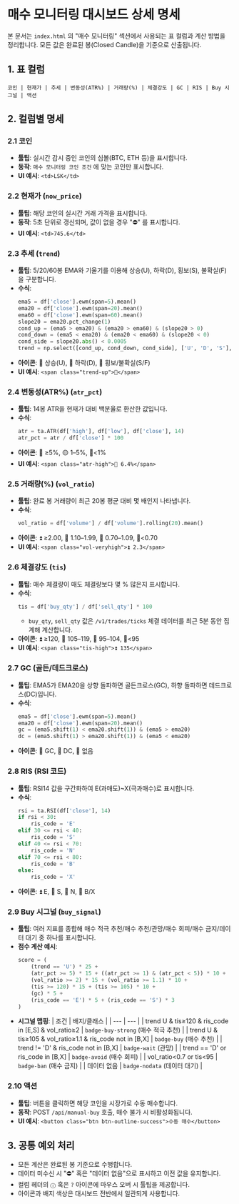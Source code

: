 # 매수 모니터링 대시보드 상세 명세

본 문서는 `index.html` 의 "매수 모니터링" 섹션에서 사용되는 표 컬럼과 계산 방법을 정리합니다. 모든 값은 완료된 봉(Closed Candle)을 기준으로 산출됩니다.

## 1. 표 컬럼

```
코인 | 현재가 | 추세 | 변동성(ATR%) | 거래량(%) | 체결강도 | GC | RIS | Buy 시그널 | 액션
```

## 2. 컬럼별 명세

### 2.1 코인
- **툴팁**: 실시간 감시 중인 코인의 심볼(BTC, ETH 등)을 표시합니다.
- **동작**: `매수 모니터링 코인 조건` 에 맞는 코인만 표시합니다.
- **UI 예시**: `<td>LSK</td>`

### 2.2 현재가 (`now_price`)
- **툴팁**: 해당 코인의 실시간 거래 가격을 표시합니다.
- **동작**: 5초 단위로 갱신되며, 값이 없을 경우 "⛔" 를 표시합니다.
- **UI 예시**: `<td>745.6</td>`

### 2.3 추세 (`trend`)
- **툴팁**: 5/20/60봉 EMA와 기울기를 이용해 상승(U), 하락(D), 횡보(S), 불확실(F)을 구분합니다.
- **수식**:
  ```python
  ema5 = df['close'].ewm(span=5).mean()
  ema20 = df['close'].ewm(span=20).mean()
  ema60 = df['close'].ewm(span=60).mean()
  slope20 = ema20.pct_change(1)
  cond_up = (ema5 > ema20) & (ema20 > ema60) & (slope20 > 0)
  cond_down = (ema5 < ema20) & (ema20 < ema60) & (slope20 < 0)
  cond_side = slope20.abs() < 0.0005
  trend = np.select([cond_up, cond_down, cond_side], ['U', 'D', 'S'], 'F')
  ```
- **아이콘**: 🔼 상승(U), 🔻 하락(D), 🔸 횡보/불확실(S/F)
- **UI 예시**: `<span class="trend-up">🔼</span>`

### 2.4 변동성(ATR%) (`atr_pct`)
- **툴팁**: 14봉 ATR을 현재가 대비 백분율로 환산한 값입니다.
- **수식**:
  ```python
  atr = ta.ATR(df['high'], df['low'], df['close'], 14)
  atr_pct = atr / df['close'] * 100
  ```
- **아이콘**: 🔵 ≥5%, 🟡 1–5%, 🔻<1%
- **UI 예시**: `<span class="atr-high">🔵 6.4%</span>`

### 2.5 거래량(%) (`vol_ratio`)
- **툴팁**: 완료 봉 거래량이 최근 20봉 평균 대비 몇 배인지 나타냅니다.
- **수식**:
  ```python
  vol_ratio = df['volume'] / df['volume'].rolling(20).mean()
  ```
- **아이콘**: ⏫ ≥2.00, 🔼 1.10–1.99, 🔸 0.70–1.09, 🔻<0.70
- **UI 예시**: `<span class="vol-veryhigh">⏫ 2.3</span>`

### 2.6 체결강도 (`tis`)
- **툴팁**: 매수 체결량이 매도 체결량보다 몇 % 많은지 표시합니다.
- **수식**:
  ```python
  tis = df['buy_qty'] / df['sell_qty'] * 100
  ```
  - `buy_qty`, `sell_qty` 값은 `/v1/trades/ticks` 체결 데이터를 최근 5분 동안 집계해 계산합니다.
- **아이콘**: ⏫ ≥120, 🔼 105–119, 🔸 95–104, 🔻<95
- **UI 예시**: `<span class="tis-high">⏫ 135</span>`

### 2.7 GC (골든/데드크로스)
- **툴팁**: EMA5가 EMA20을 상향 돌파하면 골든크로스(GC), 하향 돌파하면 데드크로스(DC)입니다.
- **수식**:
  ```python
  ema5 = df['close'].ewm(span=5).mean()
  ema20 = df['close'].ewm(span=20).mean()
  gc = (ema5.shift(1) < ema20.shift(1)) & (ema5 > ema20)
  dc = (ema5.shift(1) > ema20.shift(1)) & (ema5 < ema20)
  ```
- **아이콘**: 🔼 GC, 🔻 DC, 🔸 없음

### 2.8 RIS (RSI 코드)
- **툴팁**: RSI14 값을 구간화하여 E(과매도)~X(극과매수)로 표시합니다.
- **수식**:
  ```python
  rsi = ta.RSI(df['close'], 14)
  if rsi < 30:
      ris_code = 'E'
  elif 30 <= rsi < 40:
      ris_code = 'S'
  elif 40 <= rsi < 70:
      ris_code = 'N'
  elif 70 <= rsi < 80:
      ris_code = 'B'
  else:
      ris_code = 'X'
  ```
- **아이콘**: ⏫ E, 🔼 S, 🔸 N, 🔻 B/X

### 2.9 Buy 시그널 (`buy_signal`)
- **툴팁**: 여러 지표를 종합해 매수 적극 추천/매수 추천/관망/매수 회피/매수 금지/데이터 대기 중 하나를 표시합니다.
- **점수 계산 예시**:
  ```python
  score = (
      (trend == 'U') * 25 +
      (atr_pct >= 5) * 15 + ((atr_pct >= 1) & (atr_pct < 5)) * 10 +
      (vol_ratio >= 2) * 15 + (vol_ratio >= 1.1) * 10 +
      (tis >= 120) * 15 + (tis >= 105) * 10 +
      (gc) * 5 +
      (ris_code == 'E') * 5 + (ris_code == 'S') * 3
  )
  ```
- **시그널 맵핑**:
  | 조건 | 배지/클래스 |
  | --- | --- |
| trend U & tis≥120 & ris_code in [E,S] & vol_ratio≥2 | `badge-buy-strong` (매수 적극 추천) |
| trend U & tis≥105 & vol_ratio≥1.1 & ris_code not in [B,X] | `badge-buy` (매수 추천) |
| trend != 'D' & ris_code not in [B,X] | `badge-wait` (관망) |
| trend == 'D' or ris_code in [B,X] | `badge-avoid` (매수 회피) |
| vol_ratio<0.7 or tis<95 | `badge-ban` (매수 금지) |
| 데이터 없음 | `badge-nodata` (데이터 대기) |

### 2.10 액션
- **툴팁**: 버튼을 클릭하면 해당 코인을 시장가로 수동 매수합니다.
- **동작**: POST `/api/manual-buy` 호출, 매수 불가 시 비활성화됩니다.
- **UI 예시**: `<button class="btn btn-outline-success">수동 매수</button>`

## 3. 공통 예외 처리
- 모든 계산은 완료된 봉 기준으로 수행합니다.
- 데이터 미수신 시 "⛔" 혹은 "데이터 없음"으로 표시하고 이전 값을 유지합니다.
- 컬럼 헤더의 `ⓘ` 혹은 `?` 아이콘에 마우스 오버 시 툴팁을 제공합니다.
- 아이콘과 배지 색상은 대시보드 전반에서 일관되게 사용합니다.
